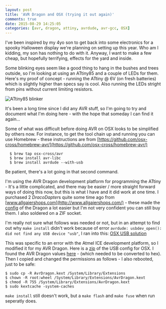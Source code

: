 ```yaml
---
layout: post
title: 'AVR Dragon and OSX (trying it out again)'
comments: true
date: 2015-08-29 14:25:05
categories: [avr, dragon, attiny, avrdude, avr-gcc, OSX]
---
```


I've been inspired by my 4yo son to get back into some electronics for a spooky Halloween display we're planning on setting up this year. Who am I kidding, my son has nothing to do with it. Anyway, I want to make a few cheap, but hopefully terrifying, effects for the yard and inside.

Some blinking eyes seem like a good thing to hang in the bushes and trees outside, so I'm looking at using an ATtiny85 and a couple of LEDs for them. Here's my proof of concept - running the ATtiny @ 6V (on fresh batteries) which is slightly higher than specs say is cool. Also running the LEDs stright from pins without current limiting resistors.

![ATtiny85 blinker](../../../../../images/IMG_3498.jpg)

It's been a long time since I did any AVR stuff, so I'm going to try and document what I'm doing here - with the hope that someday I can find it again...

Some of what was difficult before doing AVR on OSX looks to be simplified by others now. For instance, to get the tool chain up and running you can use Homebrew - these instructions are from [https://github.com/osx-cross/homebrew-avr/](https://github.com/osx-cross/homebrew-avr/)

```
  $ brew tap osx-cross/avr
  $ brew install avr-libc
  $ brew install avrdude --with-usb
```

Be patient, there's a lot going in that second command.

I'm using the AVR Dragon development platform for programming the ATtiny - It's a little complicated, and there may be easier / more straight forward ways of doing this now, but this is what I have and it did work at one time. I purchased 2 *DracoDapter*s quite some time ago from [www.allgaiershops.com](http://www.allgaiershops.com/) - these made the [config](http://blog.allgaiershops.com/2011/01/23/avr-dragon-adapters/) of the Dragon a lot easier but I'm not very confident you can still buy them. I also soldered on a ZIF socket.

I'm really not sure what follows was needed or not, but in an attempt to find out why `make install` didn't work because of error `avrdude: usbdev_open(): did not find any USB device "usb"`, I ran into this:
[OSX USB solution](http://www.avrfreaks.net/comment/1421981#comment-1421981)

This was specific to an error with the Atmel ICE development platform, so I modified it for my AVR Dragon. Here is a [zip](/source_media/AvrDragon.kext.zip) of the USB config for OSX. I found the AVR Dragon values [here](http://www.avrfreaks.net/forum/tut-hard-use-avr-dragon-linux-without-being-root) - (which needed to be converted to hex). Then I copied and changed the permissions as follows - I also rebooted, just to be safe:

```
$ sudo cp -R AvrDragon.kext /System/Library/Extensions
$ chown -R root:wheel /System/Library/Extensions/AvrDragon.kext
$ chmod -R 755 /System/Library/Extensions/AvrDragon.kext
$ sudo kextcache -system-caches
```

`make install` still doesn't work, but a `make flash` and `make fuse` when run seperatly does.
